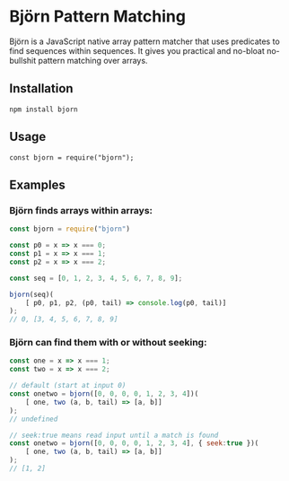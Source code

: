 # Björn Pattern Matching

Björn is a JavaScript native array pattern matcher that uses predicates to find sequences within sequences. It gives you practical and no-bloat no-bullshit pattern matching over arrays.

## Installation

`npm install bjorn`

## Usage

```const bjorn = require("bjorn");```

## Examples

### Björn finds arrays within arrays:

```javascript
const bjorn = require("bjorn")

const p0 = x => x === 0;
const p1 = x => x === 1;
const p2 = x => x === 2;

const seq = [0, 1, 2, 3, 4, 5, 6, 7, 8, 9];

bjorn(seq)(
    [ p0, p1, p2, (p0, tail) => console.log(p0, tail)]
);
// 0, [3, 4, 5, 6, 7, 8, 9]
```

### Björn can find them with or without seeking:

```javascript
const one = x => x === 1;
const two = x => x === 2;

// default (start at input 0)
const onetwo = bjorn([0, 0, 0, 0, 1, 2, 3, 4])(
    [ one, two (a, b, tail) => [a, b]]
);
// undefined

// seek:true means read input until a match is found
const onetwo = bjorn([0, 0, 0, 0, 1, 2, 3, 4], { seek:true })(
    [ one, two (a, b, tail) => [a, b]]
);
// [1, 2]
```